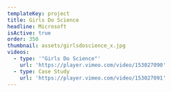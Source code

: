 ```yaml
---
templateKey: project
title: Girls Do Science
headline: Microsoft
isActive: true
order: 350
thumbnail: assets/girlsdoscience_x.jpg
videos:
  - type: '"Girls Do Science"'
    url: 'https://player.vimeo.com/video/153027090'
  - type: Case Study
    url: 'https://player.vimeo.com/video/153027091'
---
```

